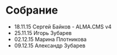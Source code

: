 # Собрание
<ul>
	<li>18.11.15 Сергей Байков - ALMA.CMS v4</li>
	<li>25.11.15 Игорь Зубарев</li>
	<li>02.12.15 Марина Плотникова</li>
	<li>09.12.15 Александр Зубарев</li>
</ul>
